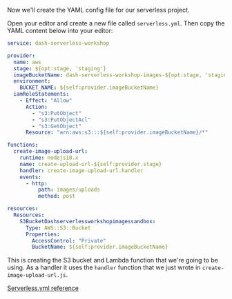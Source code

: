 Now we'll create the YAML config file for our serverless project.

Open your editor and create a new file called `serverless.yml`. Then copy the YAML content below into your editor:

```yaml
service: dash-serverless-workshop

provider:
  name: aws
  stage: ${opt:stage, 'staging'}
  imageBucketName: dash-serverless-workshop-images-${opt:stage, 'staging'}
  environment:
    BUCKET_NAME: ${self:provider.imageBucketName}
  iamRoleStatements:
    - Effect: "Allow"
      Action:
        - "s3:PutObject"
        - "s3:PutObjectAcl"
        - "s3:GetObject"
      Resource: "arn:aws:s3:::${self:provider.imageBucketName}/*"

functions:
  create-image-upload-url:
    runtime: nodejs10.x
    name: create-upload-url-${self:provider.stage}
    handler: create-image-upload-url.handler
    events:
      - http:
          path: images/uploads
          method: post

resources:
  Resources:
    S3BucketDashserverlessworkshopimagessandbox:
      Type: AWS::S3::Bucket
      Properties:
        AccessControl: "Private"
        BucketName: ${self:provider.imageBucketName}
```

This is creating the S3 bucket and Lambda function that we're going to be using. As a handler it uses the `handler` function that we just wrote in `create-image-upload-url.js`.

[Serverless.yml reference](https://serverless.com/framework/docs/providers/aws/guide/serverless.yml/)
